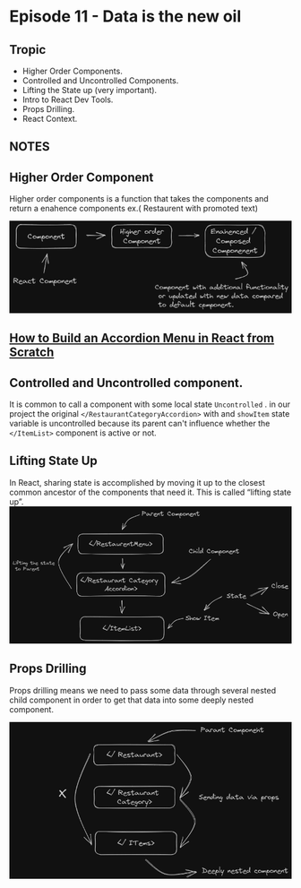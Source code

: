 # Episode 11 - Data is the new oil

## Tropic
- Higher Order Components.
- Controlled and Uncontrolled Components.
- Lifting the State up (very important).
- Intro to React Dev Tools.
- Props Drilling.
- React Context.

## NOTES
## Higher Order Component
Higher order components is a function that takes the components and return a enahence components ex.( Restaurent with promoted text)

![Higher order component](Untitled-2023-09-04-1242.png)

## [How to Build an Accordion Menu in React from Scratch](https://www.freecodecamp.org/news/build-accordion-menu-in-react-without-external-libraries/)

## Controlled and Uncontrolled component.
 It is common to call a component with some local state `Uncontrolled` . in our project the original `</RestaurantCategoryAccordion>` with and `showItem` state variable is uncontrolled because its parent can't influence whether the `</ItemList>` component is active or not.

 ## Lifting State Up

 In React, sharing state is accomplished by moving it up to the closest common ancestor of the components that need it. This is called “lifting state up”.
 ![Lifting State Up](LiftingStateUp-2023-09-04-1242.png)

 ## Props Drilling
 Props drilling means we need to pass some data through several nested child component in order to get that data into some deeply nested component.
 
![Props Drilling](PropsDrilling-2023-09-04-1356.png)